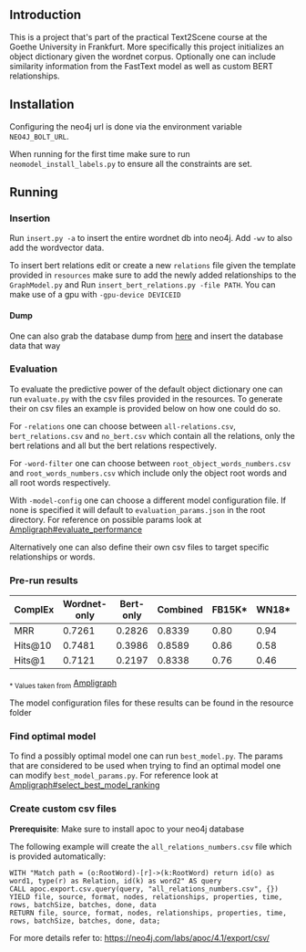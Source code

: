 ## Introduction
This is a project that's part of the practical Text2Scene course at the Goethe University in 
Frankfurt. More specifically this project initializes an object dictionary given the wordnet 
corpus. Optionally one can include similarity information from the FastText model as well as 
custom BERT relationships.

## Installation
Configuring the neo4j url is done via the environment variable `NEO4J_BOLT_URL`.

When running for the first time make sure to run `neomodel_install_labels.py` to ensure all the 
constraints are set.

## Running
### Insertion
Run `insert.py -a` to insert the entire wordnet db into neo4j.
Add `-wv` to also add the wordvector data.

To insert bert relations edit or create a new `relations` file given the template provided in 
`resources` make sure to add the newly added relationships to the `GraphModel.py` and Run 
`insert_bert_relations.py -file PATH`. You can make use of a gpu with `-gpu-device DEVICEID`

#### Dump
One can also grab the database dump from [here](https://github.com/TheBv/text2scene-object-dictionaries/releases/download/v0.1/neo4j.dump) and insert the database data that way

### Evaluation
To evaluate the predictive power of the default object dictionary one can run `evaluate.py` with 
the csv files provided 
in the resources. To generate their on csv files an example is provided below on how one could 
do so.

For `-relations` one can choose between `all-relations.csv`, `bert_relations.csv` and `no_bert.csv`
which contain all the relations, only the bert relations and all but the bert relations 
respectively.

For `-word-filter` one can choose between `root_object_words_numbers.csv` and 
`root_words_numbers.csv` which include only the object root words and all root words respectively.

With `-model-config` one can choose a different model configuration file. If none is specified 
it will default to `evaluation_params.json` in the root directory.
For reference on possible params look at [Ampligraph#evaluate_performance](https://docs.ampligraph.org/en/1.4.0/generated/ampligraph.evaluation.evaluate_performance.html)

Alternatively one can also define their own csv files to target specific relationships or words.

### Pre-run results
| ComplEx |  Wordnet-only | Bert-only | Combined |  FB15K*  | WN18* | WN18RR* |
|---|---|---|---|---|---|---|
| MRR | 0.7261 | 0.2826 | 0.8339 | 0.80 | 0.94 | 0.51|
| Hits@10 | 0.7481 | 0.3986 | 0.8589| 0.86  | 0.58 | 0.58 |
| Hits@1 | 0.7121 | 0.2197 | 0.8338 | 0.76  | 0.46 | 0.46 | 

<sub>* Values taken from</sub> [Ampligraph](https://docs.ampligraph.org/en/1.4.0/experiments.html)

The model configuration files for these results can be found in the resource folder

### Find optimal model

To find a possibly optimal model one can run `best_model.py`. The params that are considered to 
be used when trying to find an optimal model one can modify `best_model_params.py`.
For reference look at [Ampligraph#select_best_model_ranking](https://docs.ampligraph.org/en/1.4.0/generated/ampligraph.evaluation.select_best_model_ranking.html)

### Create custom csv files
**Prerequisite**: Make sure to install apoc to your neo4j database

The following example will create the `all_relations_numbers.csv` file which is provided 
automatically:
```cipher
WITH "Match path = (o:RootWord)-[r]->(k:RootWord) return id(o) as word1, type(r) as Relation, id(k) as word2" AS query
CALL apoc.export.csv.query(query, "all_relations_numbers.csv", {})
YIELD file, source, format, nodes, relationships, properties, time, rows, batchSize, batches, done, data
RETURN file, source, format, nodes, relationships, properties, time, rows, batchSize, batches, done, data;
```
For more details refer to: https://neo4j.com/labs/apoc/4.1/export/csv/

